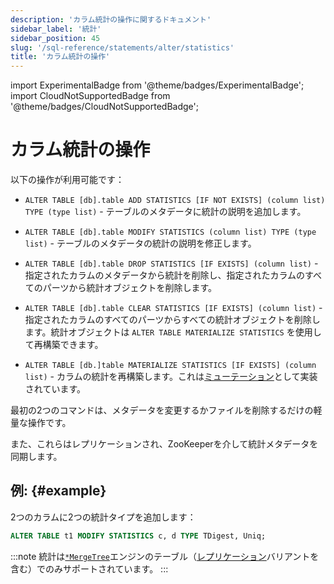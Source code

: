 ```yaml
---
description: 'カラム統計の操作に関するドキュメント'
sidebar_label: '統計'
sidebar_position: 45
slug: '/sql-reference/statements/alter/statistics'
title: 'カラム統計の操作'
---
```


import ExperimentalBadge from '@theme/badges/ExperimentalBadge';
import CloudNotSupportedBadge from '@theme/badges/CloudNotSupportedBadge';


# カラム統計の操作

<ExperimentalBadge/>
<CloudNotSupportedBadge/>

以下の操作が利用可能です：

-   `ALTER TABLE [db].table ADD STATISTICS [IF NOT EXISTS] (column list) TYPE (type list)` - テーブルのメタデータに統計の説明を追加します。

-   `ALTER TABLE [db].table MODIFY STATISTICS (column list) TYPE (type list)` - テーブルのメタデータの統計の説明を修正します。

-   `ALTER TABLE [db].table DROP STATISTICS [IF EXISTS] (column list)` - 指定されたカラムのメタデータから統計を削除し、指定されたカラムのすべてのパーツから統計オブジェクトを削除します。

-   `ALTER TABLE [db].table CLEAR STATISTICS [IF EXISTS] (column list)` - 指定されたカラムのすべてのパーツからすべての統計オブジェクトを削除します。統計オブジェクトは `ALTER TABLE MATERIALIZE STATISTICS` を使用して再構築できます。

-   `ALTER TABLE [db.]table MATERIALIZE STATISTICS [IF EXISTS] (column list)` - カラムの統計を再構築します。これは[ミューテーション](../../../sql-reference/statements/alter/index.md#mutations)として実装されています。

最初の2つのコマンドは、メタデータを変更するかファイルを削除するだけの軽量な操作です。

また、これらはレプリケーションされ、ZooKeeperを介して統計メタデータを同期します。

## 例: {#example}

2つのカラムに2つの統計タイプを追加します：

```sql
ALTER TABLE t1 MODIFY STATISTICS c, d TYPE TDigest, Uniq;
```

:::note
統計は[`*MergeTree`](../../../engines/table-engines/mergetree-family/mergetree.md)エンジンのテーブル（[レプリケーション](../../../engines/table-engines/mergetree-family/replication.md)バリアントを含む）でのみサポートされています。
:::
